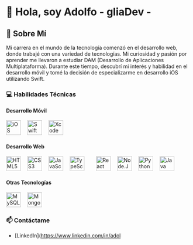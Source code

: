 # 👋 Hola, soy Adolfo - gliaDev -

## 🚀 Sobre Mí
Mi carrera en el mundo de la tecnología comenzó en el desarrollo web, donde trabajé con una variedad de tecnologías. Mi curiosidad y pasión por aprender me llevaron a estudiar DAM (Desarrollo de Aplicaciones Multiplataforma). Durante este tiempo, descubrí mi interés y habilidad en el desarrollo móvil y tomé la decisión de especializarme en desarrollo iOS utilizando Swift.

### 💻 Habilidades Técnicas

#### Desarrollo Móvil
<img src="https://img.shields.io/badge/-iOS-000000?style=flat-square&logo=apple&logoColor=white" alt="iOS" height="40"/> 
<img src="https://img.shields.io/badge/-Swift-F05138?style=flat-square&logo=swift&logoColor=white" alt="Swift" height="40"/> 
<img src="https://img.shields.io/badge/-Xcode-147EFB?style=flat-square&logo=xcode&logoColor=white" alt="Xcode" height="40"/> 


#### Desarrollo Web
<img src="https://img.shields.io/badge/-HTML5-E34F26?style=flat-square&logo=html5&logoColor=white" alt="HTML5" height="40"/> 
<img src="https://img.shields.io/badge/-CSS3-1572B6?style=flat-square&logo=css3" alt="CSS3" height="40"/> 
<img src="https://img.shields.io/badge/-JavaScript-F7DF1E?style=flat-square&logo=javascript&logoColor=black" alt="JavaScript" height="40"/> 
<img src="https://img.shields.io/badge/-TypeScript-3178C6?style=flat-square&logo=typescript&logoColor=white" alt="TypeScript" height="40"/>  
<img src="https://img.shields.io/badge/-React-61DAFB?style=flat-square&logo=react&logoColor=white" alt="React" height="40"/> 
<img src="https://img.shields.io/badge/-Node.JS-339933?style=flat-square&logo=node.js&logoColor=white" alt="Node.JS" height="40"/> 
<img src="https://img.shields.io/badge/-Python-3776AB?style=for-the-badge&logo=python&logoColor=yellow" alt="Python" height="40"/> 
<img src="https://img.shields.io/badge/-Java-007396?style=for-the-badge&logo=java&logoColor=orange" alt="Java" height="40"/> 

#### Otras Tecnologías
<img src="https://img.shields.io/badge/-MySQL-4479A1?style=flat-square&logo=mysql&logoColor=white" alt="MySQL" height="40"/> 
<img src="https://img.shields.io/badge/-MongoDB-47A248?style=flat-square&logo=mongodb&logoColor=white" alt="MongoDB" height="40"/> 


### 📫 Contáctame
- [LinkedIn](https://www.linkedin.com/in/adol
